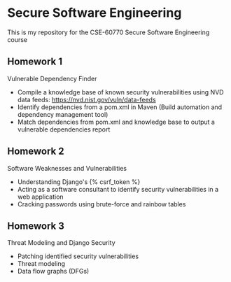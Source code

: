 # Secure Software Engineering

This is my repository for the CSE-60770 Secure Software Engineering course

## Homework 1
Vulnerable Dependency Finder
- Compile a knowledge base of known security vulnerabilities using NVD data feeds: https://nvd.nist.gov/vuln/data-feeds
- Identify dependencies from a pom.xml in Maven (Build automation and dependency management tool)
- Match dependencies from pom.xml and knowledge base to output a vulnerable dependencies report

## Homework 2
Software Weaknesses and Vulnerabilities
- Understanding Django's {% csrf_token %}
- Acting as a software consultant to identify security vulnerabilities in a web application
- Cracking passwords using brute-force and rainbow tables

## Homework 3
Threat Modeling and Django Security
- Patching identified security vulnerabilities
- Threat modeling
- Data flow graphs (DFGs)
